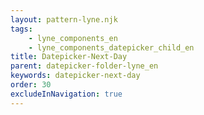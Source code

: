 ```yaml
---
layout: pattern-lyne.njk
tags: 
    - lyne_components_en
    - lyne_components_datepicker_child_en
title: Datepicker-Next-Day
parent: datepicker-folder-lyne_en
keywords: datepicker-next-day
order: 30
excludeInNavigation: true
---
```

